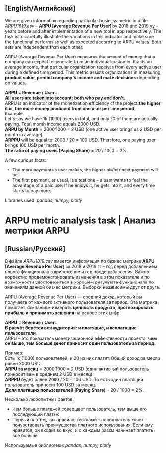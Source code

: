 <h2>[English/Английский]</h2>
<p align="text-align:justify"> We are given information regarding particular business metric in a file <i>ARPU1819.csv</i> – <b>ARPU [Average Revenue Per User]</b> by 2018 and 2019 yy – years before and after implementation of a new tool in app respectively. The task is to carefully illustrate the variations in this indicator and make sure the functional performs as well as expected according to ARPU values. Both sets are independent from each other.<br></p>

<p align="text-align:justify">ARPU (Average Revenue Per User) measures the amount of money that a company can expect to generate from an individual customer. It acts an average income, that particular organization receives from every active user during a defined time period. This metric assists organizations in measuring <b>product value, predict company's income and make decisions</b> depending on values.</p>

<b>ARPU = Revenue / Users</b><br>
<b>All users are taken into account: both who pay and don't</b>.<br>
ARPU is an indicator of the monetization efficiency of the project:<b>the higher it is, the more money produced from one user per time period</b>.<br>
Example:<br>
Let's say we have 1k (1000) users in total, and only 20 of them are actually paying. Total month income equals 2000 USD.<br>
<b>ARPU by Month</b> = 2000/1000 = 2 USD (one active user brings us 2 USD per month in average).<br>
<b>ARPPU</b> will be equal to: 2000 / 20 = 100 USD. Therefore, one paying user brings 100 USD per month.<br>
<b>The ratio of paying users (Paying Share)</b> = 20 / 1000 = 2%.<br>

A few curious facts:
- The more payments a user makes, the higher his/her next payment will be
- The first payment, as usual, is a test one – a user wants to feel the advantage of a paid use. If he enjoys it, he gets into it, and every time starts to pay more.<br>

Libraries used: <i>pandas, numpy, plotly</i>

<h1>ARPU metric analysis task | Анализ метрики ARPU</h1>
<h2>[Russian/Русский]</h2>
<p align="text-align:justify">В файле <i>ARPU1819.csv</i> имеется информация по бизнес метрике <b>ARPU [Average Revenue Per User]</b> за 2018 и 2019 гг – год перед добавлением нового функционала в приложение и год посде добавления. Важно корректно продемонстрировать изменения в этом показателе и по возможности удостовериться в хорошем результате функционала по значениям данной бизнес метрики. Выборки независимы друг от друга.<br></p>

<p align="text-align:justify">ARPU (Average Revenue Per User) — средний доход, который вы получаете от каждого активного пользователя за период. Эта метрика помогает компаниям измерять <b>ценность продукта, прогнозировать прибыль и принимать решения</b> на основе этих цифр.</p>

<b>ARPU = Revenue / Users</b><br>
<b>В расчёт берётся вся аудитория: и платящие, и неплатящие пользователи</b>.<br>
ARPU – это показатель монетизационной эффективности проекта: <b>чем он выше, тем больше денег приносит один пользователь за период</b>.<br>

Пример:<br>
Есть 1k (1000) пользователей, и 20 из них платят. Общий доход за месяц равен 2000 USD.<br>
<b>ARPU за месяц</b> = 2000/1000 = 2 USD (один активный пользователь приносит вам в среднем 2 USD в месяц).<br>
<b>ARPPU</b> будет равен 2000 / 20 = 100 USD. То есть один платящий пользователь приносит 100 USD за месяц.<br>
<b>Доля платящих пользователей (Paying Share)</b> = 20 / 1000 = 2%.<br>

Несколько любопытных фактов:
- Чем больше платежей совершает пользователь, тем выше его последующий платёж
- Первый платёж, как правило, тестовый – пользователь хочет почувствовать преимущества платного использования. Если ему нравится, он входит во вкус, и с каждым разом начинает платить всё больше

Используемые библиотеки: <i>pandas, numpy, plotly</i>

